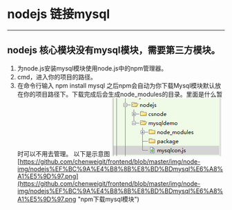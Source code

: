 # nodejs 链接mysql
--------------------------

## nodejs 核心模块没有mysql模块，需要第三方模块。
   1. 为node.js安装mysql模块使用node.js中的npm管理器。
   2. cmd，进入你的项目的路径。
   3. 在命令行输入 npm install mysql 之后npm会自动为你下载Mysql模块默认放在你的项目路径下。下载完成后会生成node_modules的目录。里面是什么暂时可以不用去管理。
   以下是示意图 
	![你的工作空间](https://github.com/chenweigit/frontend/blob/master/img/node-img/workspace-path.png)
	[https://github.com/chenweigit/frontend/blob/master/img/node-img/nodejs%EF%BC%9A%E4%B8%8B%E8%BD%BDmysql%E6%A8%A1%E5%9D%97.png](https://github.com/chenweigit/frontend/blob/master/img/node-img/nodejs%EF%BC%9A%E4%B8%8B%E8%BD%BDmysql%E6%A8%A1%E5%9D%97.png "npm下载mysql模块")